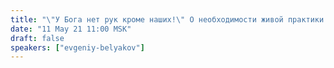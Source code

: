 ```yaml
---
title: "\"У Бога нет рук кроме наших!\" О необходимости живой практики. Видовая грация - единственный критерий целостности движения? Как различить какая практика истинная?"
date: "11 May 21 11:00 MSK"
draft: false
speakers: ["evgeniy-belyakov"]
---
```

